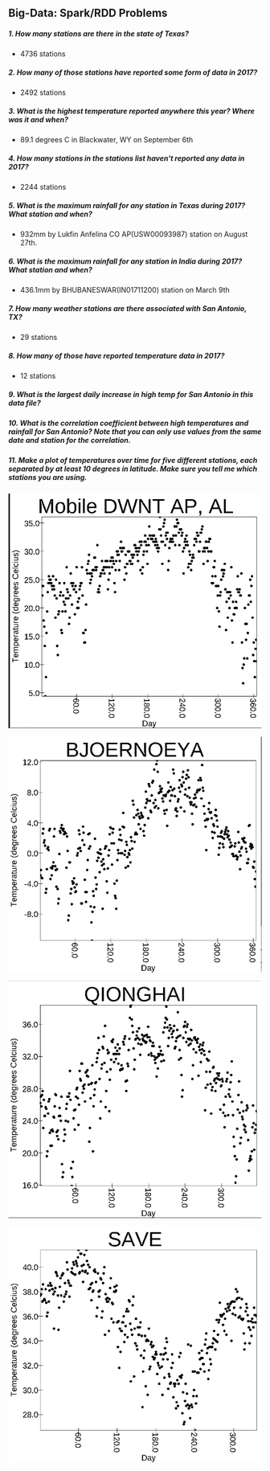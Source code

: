## Big-Data: Spark/RDD Problems
##### 1. How many stations are there in the state of Texas?
*    4736 stations
##### 2. How many of those stations have reported some form of data in 2017?
*    2492 stations
##### 3. What is the highest temperature reported anywhere this year? Where was it and when?
*    89.1 degrees C in Blackwater, WY on September 6th
##### 4. How many stations in the stations list haven't reported any data in 2017?
*    2244 stations
##### 5. What is the maximum rainfall for any station in Texas during 2017? What station and when?
*    932mm by Lukfin Anfelina CO AP(USW00093987) station on August 27th.
##### 6. What is the maximum rainfall for any station in India during 2017? What station and when?
*    436.1mm by BHUBANESWAR(IN01711200) station on March 9th
##### 7. How many weather stations are there associated with San Antonio, TX?
*    29 stations
##### 8. How many of those have reported temperature data in 2017?
*    12 stations
##### 9. What is the largest daily increase in high temp for San Antonio in this data file?
##### 10. What is the correlation coefficient between high temperatures and rainfall for San Antonio? Note that you can only use values from the same date and station for the correlation.
##### 11. Make a plot of temperatures over time for five different stations, each separated by at least 10 degrees in latitude. Make sure you tell me which stations you are using.

![Number 9a](project/images/alPlot.png)

![Number 9b](project/images/bjorPlot.png)

![Number 9c](project/images/qioPlot.png)

![Number 9d](project/images/savePlot.png)  
